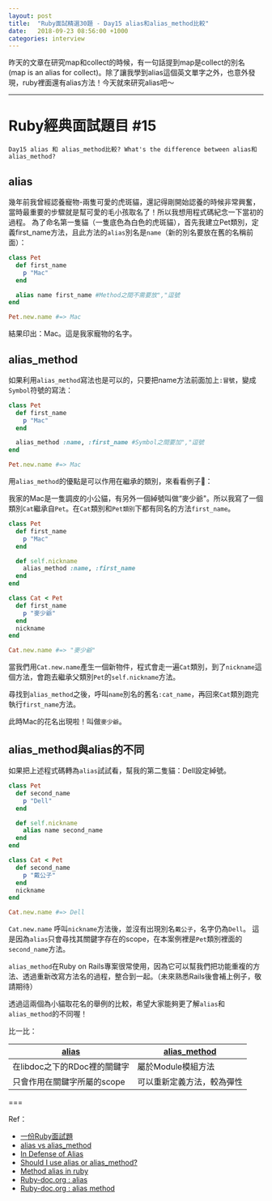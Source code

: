 ```yaml
---
layout: post
title:  "Ruby面試精選30題 - Day15 alias和alias_method比較"
date:   2018-09-23 08:56:00 +1000
categories: interview
---
```


昨天的文章在研究map和collect的時候，有一句話提到map是collect的別名 (map is an alias for collect)。除了讓我學到alias這個英文單字之外，也意外發現，ruby裡面還有alias方法！今天就來研究alias吧～
<!-- more -->

---

# Ruby經典面試題目 #15

`Day15 alias 和 alias_method比較? What's the difference between alias和 alias_method?`

## alias

幾年前我曾經認養寵物-兩隻可愛的虎斑貓，還記得剛開始認養的時候非常興奮，當時最重要的步驟就是幫可愛的毛小孩取名了！所以我想用程式碼紀念一下當初的過程。
為了命名第一隻貓（一隻底色為白色的虎斑貓），首先我建立Pet類別，定義first_name方法，且此方法的`alias`別名是`name`（新的別名要放在舊的名稱前面）：

```ruby
class Pet
  def first_name
    p "Mac"
  end

  alias name first_name #Method之間不需要放","逗號
end

Pet.new.name #=> Mac
```

結果印出：Mac。這是我家寵物的名字。

## alias_method

如果利用`alias_method`寫法也是可以的，只要把name方法前面加上`:冒號`，變成`Symbol`符號的寫法：

```ruby
class Pet
  def first_name
    p "Mac"
  end

  alias_method :name, :first_name #Symbol之間要加","逗號
end

Pet.new.name #=> Mac
```

用`alias_method`的優點是可以作用在繼承的類別，來看看例子🌰：

我家的Mac是一隻調皮的小公貓，有另外一個綽號叫做“麥少爺"。所以我寫了一個類別`Cat`繼承自`Pet`。在`Cat`類別和`Pet類別`下都有同名的方法`first_name`。

```ruby
class Pet
  def first_name
    p "Mac"
  end

  def self.nickname
    alias_method :name, :first_name
  end
end

class Cat < Pet
  def first_name
    p "麥少爺"
  end
  nickname
end

Cat.new.name #=> "麥少爺"
```

當我們用`Cat.new.name`產生一個新物件，程式會走一遍`Cat`類別，到了`nickname`這個方法，會跑去繼承父類別`Pet`的`self.nickname`方法。

尋找到`alias_method`之後，呼叫`name`別名的舊名`:cat_name`，再回來`Cat`類別跑完執行`first_name`方法。

此時Mac的花名出現啦！叫做`麥少爺`。

## alias_method與alias的不同

如果把上述程式碼轉為`alias`試試看，幫我的第二隻貓：Dell設定綽號。

```ruby
class Pet
  def second_name
    p "Dell"
  end

  def self.nickname
    alias name second_name
  end
end

class Cat < Pet
  def second_name
    p "戴公子"
  end
  nickname
end

Cat.new.name #=> Dell

```

`Cat.new.name` 呼叫`nickname`方法後，並沒有出現別名`戴公子`，名字仍為`Dell`。
這是因為`alias`只會尋找其關鍵字存在的scope，在本案例裡是`Pet`類別裡面的`second_name`方法。

`alias_method`在Ruby on Rails專案很常使用，因為它可以幫我們把功能重複的方法、透過重新改寫方法名的過程，整合到一起。（未來熟悉Rails後會補上例子，敬請期待）

透過這兩個為小貓取花名的舉例的比較，希望大家能夠更了解`alias`和`alias_method`的不同喔！

比一比：

[alias](http://ruby-doc.org/stdlib-1.9.1/libdoc/rdoc/rdoc/RDoc/Alias.html) | [alias_method](http://ruby-doc.org/core-2.1.5/Module.html#method-i-alias_method)
------------- | -------------
在libdoc之下的RDoc裡的關鍵字 | 屬於Module模組方法
只會作用在關鍵字所屬的scope | 可以重新定義方法，較為彈性

===

Ref：

* [一份Ruby面試題](https://ruby-china.org/topics/13272) 
* [alias vs alias_method](https://blog.bigbinary.com/2012/01/08/alias-vs-alias-method.html)
* [In Defense of Alias](https://ernie.io/2014/10/23/in-defense-of-alias/)
* [Should I use alias or alias_method?](https://stackoverflow.com/questions/4763121/should-i-use-alias-or-alias-method)
* [Method alias in ruby](https://wikimatze.de/method-alias-in-ruby/)
* [Ruby-doc.org : alias](http://ruby-doc.org/stdlib-1.9.1/libdoc/rdoc/rdoc/RDoc/Alias.html)
* [Ruby-doc.org : alias method](http://ruby-doc.org/core-2.5.1/Module.html#method-i-alias_method)
